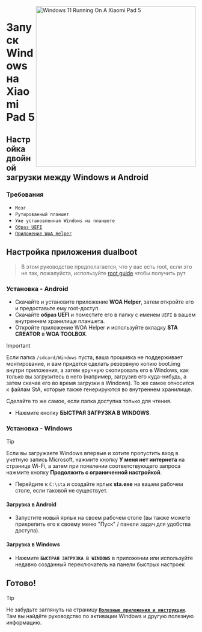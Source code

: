 <img align="right" src="https://raw.githubusercontent.com/erdilS/Port-Windows-11-Xiaomi-Pad-5/main/nabu.png" width="425" alt="Windows 11 Running On A Xiaomi Pad 5">

# Запуск Windows на Xiaomi Pad 5

## Настройка двойной загрузки между Windows и Android

### Требования 
- ```Мозг```
- ```Рутированный планшет```
- ```Уже установленная Windows на планшете```
- [```Образ UEFI```](https://github.com/erdilS/Port-Windows-11-Xiaomi-Pad-5/releases/download/UEFI/uefi-v3.img)
- [```Приложение WoA Helper```](https://github.com/Marius586/WoA-Helper-update/releases/tag/WOA)

## Настройка приложения dualboot
> В этом руководстве предполагается, что у вас есть root, если это не так, пожалуйста, используйте [root guide](2-rootguide-ru.md ) чтобы получить рут 

### Установка - Android
- Скачайте и установите приложение **WOA Helper**, затем откройте его и предоставьте ему root-доступ.
- Скачайте **образ UEFI** и поместите его в папку с именем `UEFI` в вашем внутреннем хранилище планшета.
- Откройте приложение WOA Helper и используйте вкладку **STA CREATOR** в **WOA TOOLBOX**.
> [!Important]
> Если папка `/sdcard/Windows` пуста, ваша прошивка не поддерживает монтирование, и вам придется сделать резервную копию boot.img внутри приложения, а затем вручную скопировать его в Windows, как только вы загрузитесь в него (например, загрузив его куда-нибудь, а затем скачав его во время загрузки в Windows). То же самое относится к файлам StA, которые также генерируются во внутреннем хранилище.
> 
> Сделайте то же самое, если папка доступна только для чтения.
- Нажмите кнопку **БЫСТРАЯ ЗАГРУЗКА В WINDOWS**.

### Установка - Windows
> [!Tip]
> Если вы загружаете Windows впервые и хотите пропустить вход в учетную запись Microsoft, нажмите кнопку **У меня нет интернета** на странице Wi-Fi, а затем при появлении соответствующего запроса нажмите кнопку **Продолжить с ограниченной настройкой**.
- Перейдите к `C:\sta` и создайте ярлык **sta.exe** на вашем рабочем столе, если таковой не существует.

#### Загрузка в Android
- Запустите новый ярлык на своем рабочем столе (вы также можете прикрепить его к своему меню "Пуск" / панели задач для удобства доступа).

#### Загрузка в Windows
- Нажмите **`БЫСТРАЯ ЗАГРУЗКА В WINDOWS`** в приложении или используйте недавно созданный переключатель на панели быстрых настроек
  
## Готово!


> [!TIP]
> Не забудьте заглянуть на страницу [**```Полезные приложения и инструкции```**](Additional-materials-ru.md). Там вы найдёте руководство по активации Windows и другую полезную информацию.
